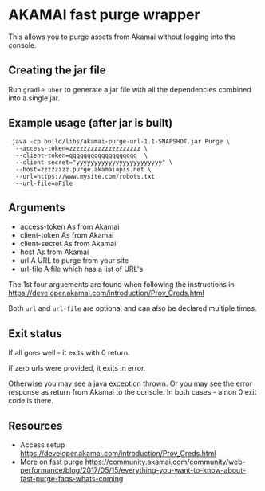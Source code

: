 # AKAMAI fast purge wrapper
This allows you to purge assets from Akamai without logging into the console.

## Creating the jar file
Run `gradle uber` to generate a jar file with all the dependencies
combined into a single jar. 

## Example usage (after jar is built)
     java -cp build/libs/akamai-purge-url-1.1-SNAPSHOT.jar Purge \
      --access-token=zzzzzzzzzzzzzzzzzzzz \
      --client-token=qqqqqqqqqqqqqqqqqqq  \
      --client-secret="yyyyyyyyyyyyyyyyyyyyyyyy" \
      --host=zzzzzzzz.purge.akamaiapis.net \
      --url=https://www.mysite.com/robots.txt
      --url-file=aFile

## Arguments
- access-token As from Akamai
- client-token As from Akamai
- client-secret As from Akamai
- host As from Akamai
- url A URL to purge from your site
- url-file A file which has a list of URL's

The 1st four arguements are found when following the instructions in 
https://developer.akamai.com/introduction/Prov_Creds.html

Both `url` and `url-file` are optional and can also be declared multiple times. 


## Exit status
If all goes well - it exits with 0 return.

If zero urls were provided, it exits in error.

Otherwise you may see a java exception thrown. Or you may 
see the error response as return from Akamai to the console. In both
cases - a non 0 exit code is there.



## Resources
- Access setup https://developer.akamai.com/introduction/Prov_Creds.html
- More on fast purge https://community.akamai.com/community/web-performance/blog/2017/05/15/everything-you-want-to-know-about-fast-purge-faqs-whats-coming




